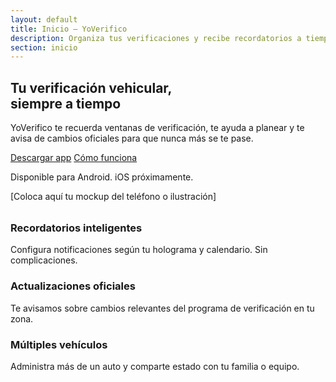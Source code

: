 ```yaml
---
layout: default
title: Inicio — YoVerifico
description: Organiza tus verificaciones y recibe recordatorios a tiempo con YoVerifico.
section: inicio
---
```



<section class="hero">
<div>
<h1>Tu verificación vehicular, <br>siempre a tiempo</h1>
<p>YoVerifico te recuerda ventanas de verificación, te ayuda a planear y te avisa de cambios oficiales para que nunca más se te pase.</p>
<div class="cta">
<a class="button" href="{{ "/descargas" | relative_url }}">Descargar app</a>
<a class="button secondary" href="{{ "/faq" | relative_url }}">Cómo funciona</a>
</div>
<p class="muted">Disponible para Android. iOS próximamente.</p>
</div>
<div>
<!-- Espacio para un mockup o ilustración -->
<div class="card muted">[Coloca aquí tu mockup del teléfono o ilustración]</div>
</div>
</section>


<section style="margin-top:2rem;">
<div class="card-grid">
<article class="card">
<h3>Recordatorios inteligentes</h3>
<p class="muted">Configura notificaciones según tu holograma y calendario. Sin complicaciones.</p>
</article>
<article class="card">
<h3>Actualizaciones oficiales</h3>
<p class="muted">Te avisamos sobre cambios relevantes del programa de verificación en tu zona.</p>
</article>
<article class="card">
<h3>Múltiples vehículos</h3>
<p class="muted">Administra más de un auto y comparte estado con tu familia o equipo.</p>
</article>
</div>
</section>